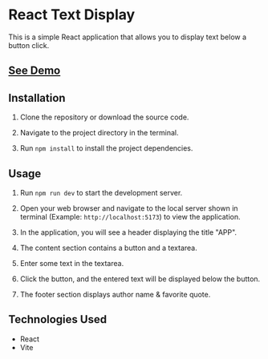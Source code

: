 # React Text Display

This is a simple React application that allows you to display text below a button click.

## [See Demo](https://assignment-module-6.vercel.app)


## Installation

1. Clone the repository or download the source code.

2. Navigate to the project directory in the terminal.

3. Run `npm install` to install the project dependencies.

## Usage

1. Run `npm run dev` to start the development server.

2. Open your web browser and navigate to the local server shown in terminal (Example: `http://localhost:5173`) to view the application.

3. In the application, you will see a header displaying the title "APP".

4. The content section contains a button and a textarea.

5. Enter some text in the textarea.

6. Click the button, and the entered text will be displayed below the button.

8. The footer section displays author name & favorite quote.

## Technologies Used

- React
- Vite
